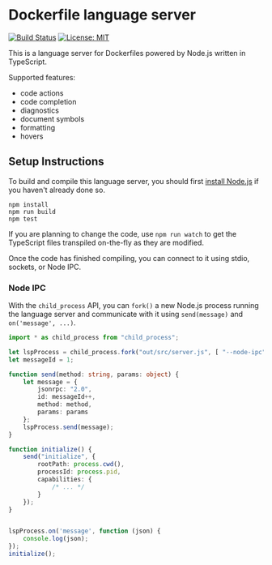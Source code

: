# Dockerfile language server

[![Build Status](https://travis-ci.org/rcjsuen/dockerfile-language-server-nodejs.svg?branch=master)](https://travis-ci.org/rcjsuen/dockerfile-language-server-nodejs) [![License: MIT](https://img.shields.io/badge/License-MIT-yellow.svg)](https://opensource.org/licenses/MIT)

This is a language server for Dockerfiles powered by Node.js
written in TypeScript.

Supported features:
- code actions
- code completion
- diagnostics
- document symbols
- formatting
- hovers

## Setup Instructions

To build and compile this language server, you should first [install
Node.js](https://nodejs.org/en/download/) if you haven't already done so.

```
npm install
npm run build
npm test
```

If you are planning to change the code, use `npm run watch` to get the
TypeScript files transpiled on-the-fly as they are modified.

Once the code has finished compiling, you can connect to it using stdio,
sockets, or Node IPC.

### Node IPC

With the `child_process` API, you can `fork()` a new Node.js process
running the language server and communicate with it using `send(message)`
and `on('message', ...)`.

```TypeScript
import * as child_process from "child_process";

let lspProcess = child_process.fork("out/src/server.js", [ "--node-ipc" ]);
let messageId = 1;

function send(method: string, params: object) {
    let message = {
        jsonrpc: "2.0",
        id: messageId++,
        method: method,
        params: params
    };
    lspProcess.send(message);
}

function initialize() {
    send("initialize", {
        rootPath: process.cwd(),
        processId: process.pid,
        capabilities: {
            /* ... */
        }
    });
}


lspProcess.on('message', function (json) {
    console.log(json);
});
initialize();
```

